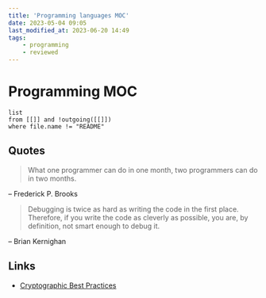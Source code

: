 ```yaml
---
title: 'Programming languages MOC'
date: 2023-05-04 09:05
last_modified_at: 2023-06-20 14:49
tags:
    - programming
    - reviewed
---
```


# Programming MOC

```dataview
list
from [[]] and !outgoing([[]])
where file.name != "README"
```

## Quotes

> What one programmer can do in one month, two programmers can do in two months.
 
– Frederick P. Brooks

> Debugging is twice as hard as writing the code in the first place. Therefore, if you write the code as cleverly as possible, you are, by definition, not smart enough to debug it.

– Brian Kernighan

## Links

-   [Cryptographic Best Practices](https://gist.github.com/atoponce/07d8d4c833873be2f68c34f9afc5a78a)
